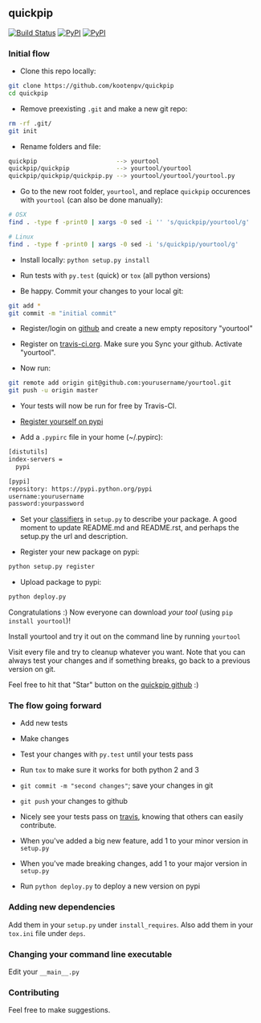 ## quickpip

[![Build Status](https://travis-ci.org/kootenpv/quickpip.svg?branch=master)](https://travis-ci.org/kootenpv/quickpip)
[![PyPI](https://img.shields.io/pypi/v/quickpip.svg?style=flat-square)](https://pypi.python.org/pypi/quickpip/)
[![PyPI](https://img.shields.io/pypi/pyversions/quickpip.svg?style=flat-square)](https://pypi.python.org/pypi/quickpip/)

### Initial flow

- Clone this repo locally:

```bash
git clone https://github.com/kootenpv/quickpip
cd quickpip
```

- Remove preexisting `.git` and make a new git repo:

```bash
rm -rf .git/
git init
```

- Rename folders and file:

```bash
quickpip                      --> yourtool
quickpip/quickpip             --> yourtool/yourtool
quickpip/quickpip/quickpip.py --> yourtool/yourtool/yourtool.py
```

- Go to the new root folder, `yourtool`, and replace `quickpip` occurences with `yourtool` (can also be done manually):

```bash
# OSX
find . -type f -print0 | xargs -0 sed -i '' 's/quickpip/yourtool/g'

# Linux
find . -type f -print0 | xargs -0 sed -i 's/quickpip/yourtool/g'
```

- Install locally: `python setup.py install`

- Run tests with `py.test` (quick) or `tox` (all python versions)

- Be happy. Commit your changes to your local git:

```bash
git add *
git commit -m "initial commit"
```
- Register/login on [github](https://github.com) and create a new empty repository "yourtool"

- Register on [travis-ci.org](https://travis-ci.org/). Make sure you Sync your github. Activate "yourtool".

- Now run:

```bash
git remote add origin git@github.com:yourusername/yourtool.git
git push -u origin master
```

- Your tests will now be run for free by Travis-CI.

- [Register yourself on pypi](https://pypi.python.org/pypi?%3Aaction=register_form)

- Add a `.pypirc` file in your home (~/.pypirc):

```bash
[distutils]
index-servers =
  pypi

[pypi]
repository: https://pypi.python.org/pypi
username:yourusername
password:yourpassword
```

- Set your [classifiers](https://pypi.python.org/pypi?%3Aaction=list_classifiers) in `setup.py` to describe your package. A good moment to update README.md and README.rst, and perhaps the setup.py the url and description.

- Register your new package on pypi:

```bash
python setup.py register
```

- Upload package to pypi:

```bash
python deploy.py
```

Congratulations :) Now everyone can download *your tool* (using `pip install yourtool`)!

Install yourtool and try it out on the command line by running `yourtool`

Visit every file and try to cleanup whatever you want. Note that you can always test your changes and if something breaks, go back to a previous version on git.

Feel free to hit that "Star" button on the [quickpip github](https://github.com/kootenpv/quickpip) :)

### The flow going forward

- Add new tests

- Make changes

- Test your changes with `py.test` until your tests pass

- Run `tox` to make sure it works for both python 2 and 3

- `git commit -m "second changes"`; save your changes in git

- `git push` your changes to github

- Nicely see your tests pass on [travis](https://travis-ci.org/kootenpv/yourtool), knowing that others can easily contribute.

- When you've added a big new feature, add 1 to your minor version in `setup.py`

- When you've made breaking changes, add 1 to your major version in `setup.py`

- Run `python deploy.py` to deploy a new version on pypi

### Adding new dependencies

Add them in your `setup.py` under `install_requires`. Also add them in your `tox.ini` file under `deps`.

### Changing your command line executable

Edit your `__main__.py`

### Contributing

Feel free to make suggestions.
